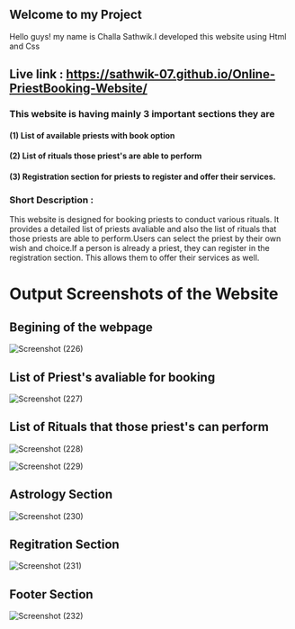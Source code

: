 ## Welcome to my Project
Hello guys! my name is Challa Sathwik.I developed this website using Html  and  Css
## Live link : https://sathwik-07.github.io/Online-PriestBooking-Website/

### This website is having mainly 3 important sections they are

#### (1) List of available priests with book option

#### (2) List of rituals those priest's are able to perform

#### (3) Registration section for priests to register and offer their services.

### Short Description :

This website is designed for booking priests to conduct various rituals. It provides a detailed list of priests  avaliable and also the list of rituals that  those priests are able to perform.Users can select the priest by their own wish and choice.If a person is already a priest, they can register in the registration section. This allows them to offer their services as well.


# Output Screenshots of the Website

## Begining of the webpage

![Screenshot (226)](https://github.com/Sathwik-07/Online-PriestBooking-Website/assets/130444732/2c33cba9-66ce-4a3e-ab1a-bca53538a73c)


## List of Priest's avaliable for booking


![Screenshot (227)](https://github.com/Sathwik-07/Online-PriestBooking-Website/assets/130444732/596e6cc1-5cbd-47ec-8b72-22a33119de8d)


## List of Rituals that those priest's can perform


![Screenshot (228)](https://github.com/Sathwik-07/Online-PriestBooking-Website/assets/130444732/c0c296d4-f813-43e7-8fdf-37410624348b)


![Screenshot (229)](https://github.com/Sathwik-07/Online-PriestBooking-Website/assets/130444732/abb06185-9e3d-47cc-a4bc-0e38d2c5cefc)


## Astrology Section


![Screenshot (230)](https://github.com/Sathwik-07/Online-PriestBooking-Website/assets/130444732/061bef4a-96d0-4c05-8db0-c414cb1f1bb3)



## Regitration Section


![Screenshot (231)](https://github.com/Sathwik-07/Online-PriestBooking-Website/assets/130444732/9eb0b901-c547-44f6-9e36-8f45a3751aa4)


## Footer Section


![Screenshot (232)](https://github.com/Sathwik-07/Online-PriestBooking-Website/assets/130444732/192e3aff-021f-4009-acdb-40acd857450a)





